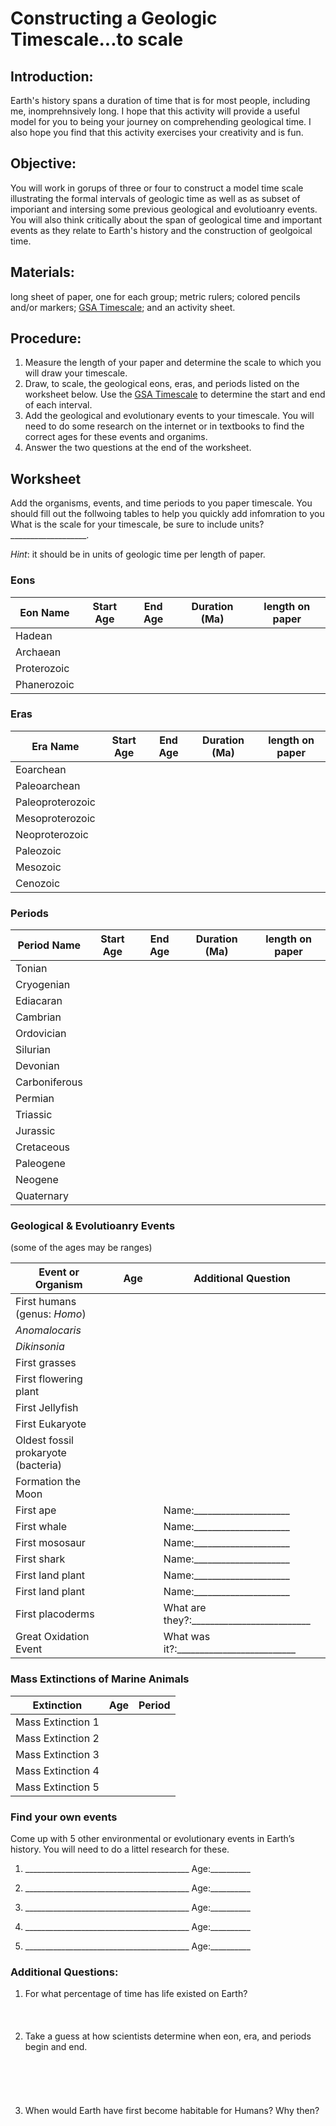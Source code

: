 # Constructing a Geologic Timescale...to scale

## Introduction:
Earth's history spans a duration of time that is for most people, including me, inomprehnsively long. I hope that this activity will provide a useful model for you to being your journey on comprehending geological time. I also hope you find that this activity exercises your creativity and is fun.

## Objective:

You will work in gorups of three or four to construct a model time scale illustrating the formal intervals of geologic time as well as as subset of imporiant and intersing some previous geological and evolutioanry events. You will also think critically about the span of geological time and important events as they relate to Earth's history and the construction of geolgoical time.

## Materials:
long sheet of paper, one for each group; metric rulers; colored pencils and/or markers; [GSA Timescale](geologicTimescaleGSA.pdf); and an activity sheet.

## Procedure:
1. Measure the length of your paper and determine the scale to which you will draw your timescale.
2. Draw, to scale, the geological eons, eras, and periods listed on the worksheet below. Use the [GSA Timescale](geologicTimescaleGSA.pdf) to determine the start and end of each interval.
3. Add the geological and evolutionary events to your timescale. You will need to do some research on the internet or in textbooks to find the correct ages for these events and organims.
4. Answer the two questions at the end of the worksheet.  

## Worksheet
Add the organisms, events, and time periods to you paper timescale. You should fill out the follwoing tables to help you quickly add infomration to you
What is the scale for your timescale, be sure to include units? ___________________.

*Hint*: it should be in units of geologic time per length of paper.

### Eons
Eon Name | Start Age | End Age | Duration (Ma) | length on paper
--------------| ----------| -------| -------| -------
Hadean | | | |
Archaean | | | |
Proterozoic | | | |
Phanerozoic | | | |

### Eras
Era Name | Start Age | End Age | Duration (Ma) | length on paper
--------------| ----------| -------| -------| -------
Eoarchean | | | |
Paleoarchean | | | |
Paleoproterozoic | | | |
Mesoproterozoic | | | |
Neoproterozoic | | | |
Paleozoic | | | |
Mesozoic | | | |
Cenozoic | | | |

### Periods
Period Name | Start Age | End Age | Duration (Ma) | length on paper
--------------| ----------| -------| -------| -------
Tonian | | | |
Cryogenian | | | |
Ediacaran | | | |
Cambrian | | | |
Ordovician | | | |
Silurian | | | |
Devonian | | | |
Carboniferous | | | |
Permian | | | |
Triassic | | | |
Jurassic | | | |
Cretaceous | | | |
Paleogene | | | |
Neogene | | | |
Quaternary | | | |

### Geological & Evolutioanry Events
(some of the ages may be ranges)

Event or Organism | &nbsp;&nbsp;&nbsp;&nbsp;Age&nbsp;&nbsp;&nbsp;&nbsp; | Additional Question
--------------| ----------| -------
First humans (genus: *Homo*) | |
*Anomalocaris* | |
*Dikinsonia* | |
First grasses	 | |
First flowering plant | |
First Jellyfish | |
First Eukaryote | |
Oldest fossil prokaryote (bacteria) | |
Formation the Moon | |
First ape | |Name:_____________________
First whale | |Name:_____________________
First mososaur | | Name:_____________________
First shark | |Name:_____________________
First land plant | |Name:_____________________
First land plant | |Name:_____________________
First placoderms	 | |What are they?:__________________________
Great Oxidation Event | | What was it?:__________________________

### Mass Extinctions of Marine Animals
Extinction | Age | Period
--------------| ----------| -------
Mass Extinction 1 | |
Mass Extinction 2 | |
Mass Extinction 3 | |
Mass Extinction 4 | |
Mass Extinction 5 | |

### Find your own events
Come up with 5 other environmental or evolutionary events in Earth’s history. You will need to do a littel research for these.

1. _________________________________________  Age:__________ 

2. _________________________________________  Age:__________ 

3. _________________________________________  Age:__________ 

4. _________________________________________  Age:__________ 

5. _________________________________________  Age:__________ 

### Additional Questions:

1. For what percentage of time has life existed on Earth?
<br><br>
<br><br>
2. Take a guess at how scientists determine when eon, era, and periods begin and end.
<br><br>
<br><br>
<br><br>
3. When would Earth have first become habitable for Humans? Why then?
<br><br>
<br><br>
<br><br>
<br><br>
<br><br>
<br><br>
